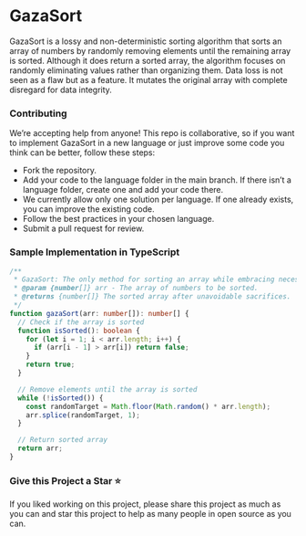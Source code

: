 # GazaSort

GazaSort is a lossy and non-deterministic sorting algorithm that sorts an array of numbers by randomly removing elements until the remaining array is sorted. Although it does return a sorted array, the algorithm focuses on randomly eliminating values rather than organizing them. Data loss is not seen as a flaw but as a feature. It mutates the original array with complete disregard for data integrity. 

### Contributing

We’re accepting help from anyone! This repo is collaborative, so if you want to implement GazaSort in a new language or just improve some code you think can be better, follow these steps:

- Fork the repository.
- Add your code to the language folder in the main branch. If there isn’t a language folder, create one and add your code there.
- We currently allow only one solution per language. If one already exists, you can improve the existing code.
- Follow the best practices in your chosen language.
- Submit a pull request for review.

### Sample Implementation in TypeScript

```ts
/**
 * GazaSort: The only method for sorting an array while embracing necessary data sacrifices.
 * @param {number[]} arr - The array of numbers to be sorted.
 * @returns {number[]} The sorted array after unavoidable sacrifices.
 */
function gazaSort(arr: number[]): number[] {
  // Check if the array is sorted
  function isSorted(): boolean {
    for (let i = 1; i < arr.length; i++) {
      if (arr[i - 1] > arr[i]) return false;
    }
    return true;
  }

  // Remove elements until the array is sorted
  while (!isSorted()) {
    const randomTarget = Math.floor(Math.random() * arr.length);
    arr.splice(randomTarget, 1);
  }

  // Return sorted array
  return arr;
}
```

### Give this Project a Star ⭐

If you liked working on this project, please share this project as much as you can and star this project to help as many people in open source as you can.
